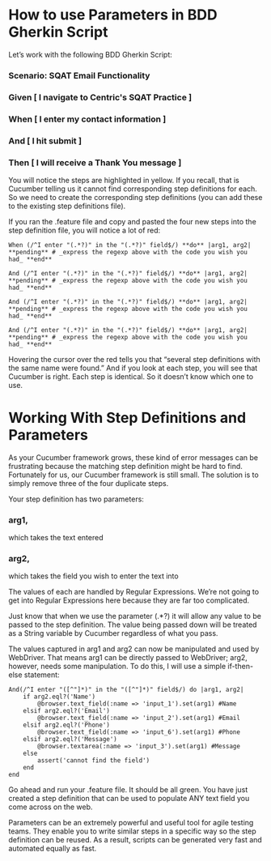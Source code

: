 # How to use Parameters in BDD Gherkin Script
Let’s work with the following BDD Gherkin Script:

### Scenario:  SQAT Email Functionality
### Given [ I navigate to Centric's SQAT Practice  ]
### When [ I enter my contact information ]
### And [ I hit submit ]
### Then [ I will receive a Thank You message ]

You will notice the steps are highlighted in yellow. If you recall, that is Cucumber telling us it cannot find corresponding step definitions for each. So we need to create the corresponding step definitions (you can add these to the existing step definitions file).

If you ran the .feature file and copy and pasted the four new steps into the step definition file, you will notice a lot of red:

```
When (/^I enter "(.*?)" in the "(.*?)" field$/) **do** |arg1, arg2|  **pending** # _express the regexp above with the code you wish you had_ **end**

And (/^I enter "(.*?)" in the "(.*?)" field$/) **do** |arg1, arg2|  **pending** # _express the regexp above with the code you wish you had_ **end**

And (/^I enter "(.*?)" in the "(.*?)" field$/) **do** |arg1, arg2|  **pending** # _express the regexp above with the code you wish you had_ **end**

And (/^I enter "(.*?)" in the "(.*?)" field$/) **do** |arg1, arg2|  **pending** # _express the regexp above with the code you wish you had_ **end**
```
Hovering the cursor over the red tells you that “several step definitions with the same name were found.” And if you look at each step, you will see that Cucumber is right. Each step is identical. So it doesn’t know which one to use.

# Working With Step Definitions and Parameters
As your Cucumber framework grows, these kind of error messages can be frustrating because the matching step definition might be hard to find. Fortunately for us, our Cucumber framework is still small. The solution is to simply remove three of the four duplicate steps.

Your step definition has two parameters:

### arg1, 
which takes the text entered
### arg2, 
which takes the field you wish to enter the text into

The values of each are handled by Regular Expressions. We’re not going to get into Regular Expressions here because they are far too complicated.

Just know that when we use the parameter (.*?) it will allow any value to be passed to the step definition. The value being passed down will be treated as a String variable by Cucumber regardless of what you pass.

The values captured in arg1 and arg2 can now be manipulated and used by WebDriver. That means arg1 can be directly passed to WebDriver; arg2, however, needs some manipulation. To do this, I will use a simple if-then-else statement:
```
And(/^I enter "([^"]*)" in the "([^"]*)" field$/) do |arg1, arg2|
    if arg2.eql?('Name')
        @browser.text_field(:name => 'input_1').set(arg1) #Name
    elsif arg2.eql?('Email')
        @browser.text_field(:name => 'input_2').set(arg1) #Email
    elsif arg2.eql?('Phone')
        @browser.text_field(:name => 'input_6').set(arg1) #Phone
    elsif arg2.eql?('Message')
        @browser.textarea(:name => 'input_3').set(arg1) #Message
    else
        assert('cannot find the field')
    end
end
```

Go ahead and run your .feature file. It should be all green. You have just created a step definition that can be used to populate ANY text field you come across on the web.

Parameters can be an extremely powerful and useful tool for agile testing teams. They enable you to write similar steps in a specific way so the step definition can be reused. As a result, scripts can be generated very fast and automated equally as fast.

